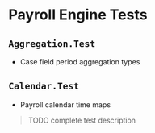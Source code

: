 # Payroll Engine Tests

## `Aggregation.Test`
- Case field period aggregation types

## `Calendar.Test`
- Payroll calendar time maps

> TODO complete test description
